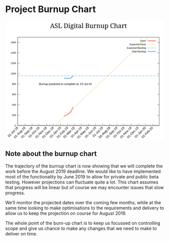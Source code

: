 # Project Burnup Chart
![Burnup Chart](graphs/burnup26022019.svg)

## Note about the burnup chart
The trajectory of the burnup chart is now showing that we will complete the work before the August 2019 deadline. We would like to have implemented most of the functionality by June 2019 to allow for private and public beta testing. However projections can fluctuate quite a lot. This chart assumes that progress will be linear but of course we may encounter issues that slow progress.

We’ll monitor the projected dates over the coming few months, while at the same time looking to make optimisations to the requirements and delivery to allow us to keep the projection on course for August 2019.

The whole point of the burn-up chart is to keep us focussed on controlling scope and give us chance to make any changes that we need to make to deliver on time.
